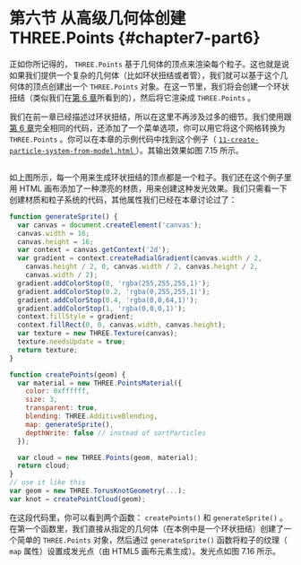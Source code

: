 # 第六节 从高级几何体创建 THREE.Points {#chapter7-part6}

正如你所记得的， `THREE.Points` 基于几何体的顶点来渲染每个粒子。这也就是说如果我们提供一个复杂的几何体（比如环状扭结或者管），我们就可以基于这个几何体的顶点创建出一个 `THREE.Points` 对象。在这一节里，我们将会创建一个环状扭结（类似我们在[第 6 章](/docs/chapter6/)所看到的），然后将它渲染成 `THREE.Points` 。

我们在前一章已经描述过环状扭结，所以在这里不再涉及过多的细节。我们使用跟[第 6 章](/docs/chapter6/)完全相同的代码，还添加了一个菜单选项，你可以用它将这个网格转换为 `THREE.Points` 。你可以在本章的示例代码中找到这个例子（ [ `11-create-particle-system-from-model.html` ](/example/chapter7/11-create-particle-system-from-model) ）。其输出效果如图 7.15 所示。

<Image :index="15" />

如上图所示，每一个用来生成环状扭结的顶点都是一个粒子。我们还在这个例子里用 HTML 画布添加了一种漂亮的材质，用来创建这种发光效果。我们只需看一下创建材质和粒子系统的代码，其他属性我们已经在本章讨论过了：

```js
function generateSprite() {
  var canvas = document.createElement('canvas');
  canvas.width = 16;
  canvas.height = 16;
  var context = canvas.getContext('2d');
  var gradient = context.createRadialGradient(canvas.width / 2,
    canvas.height / 2, 0, canvas.width / 2, canvas.height / 2,
    canvas.width / 2);
  gradient.addColorStop(0, 'rgba(255,255,255,1)');
  gradient.addColorStop(0.2, 'rgba(0,255,255,1)');
  gradient.addColorStop(0.4, 'rgba(0,0,64,1)');
  gradient.addColorStop(1, 'rgba(0,0,0,1)');
  context.fillStyle = gradient;
  context.fillRect(0, 0, canvas.width, canvas.height);
  var texture = new THREE.Texture(canvas);
  texture.needsUpdate = true;
  return texture;
}

function createPoints(geom) {
  var material = new THREE.PointsMaterial({
    color: 0xffffff,
    size: 3,
    transparent: true,
    blending: THREE.AdditiveBlending,
    map: generateSprite(),
    depthWrite: false // instead of sortParticles
  });

  var cloud = new THREE.Points(geom, material);
  return cloud;
}
// use it like this
var geom = new THREE.TorusKnotGeometry(...);
var knot = createPointCloud(geom);
```

在这段代码里，你可以看到两个函数： `createPoints()` 和 `generateSprite()` 。在第一个函数里，我们直接从指定的几何体（在本例中是一个环状扭结）创建了一个简单的 `THREE.Points` 对象，然后通过 `generateSprite()` 函数将粒子的纹理（ `map` 属性）设置成发光点（由 HTML5 画布元素生成）。发光点如图 7.16 所示。

<Image :index="16" />
